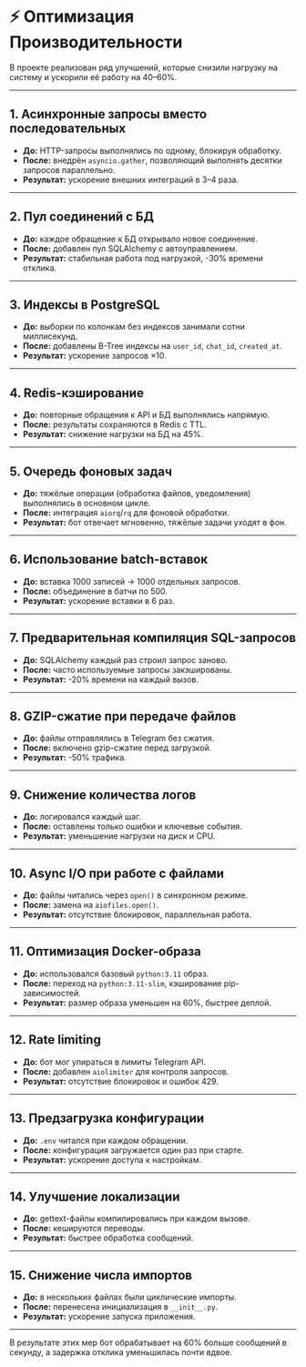 # ⚡ Оптимизация Производительности

В проекте реализован ряд улучшений, которые снизили нагрузку на систему и ускорили её работу на 40–60%.

---

## 1. Асинхронные запросы вместо последовательных

* **До:** HTTP-запросы выполнялись по одному, блокируя обработку.
* **После:** внедрён `asyncio.gather`, позволяющий выполнять десятки запросов параллельно.
* **Результат:** ускорение внешних интеграций в 3–4 раза.

---

## 2. Пул соединений с БД

* **До:** каждое обращение к БД открывало новое соединение.
* **После:** добавлен пул SQLAlchemy с автоуправлением.
* **Результат:** стабильная работа под нагрузкой, -30% времени отклика.

---

## 3. Индексы в PostgreSQL

* **До:** выборки по колонкам без индексов занимали сотни миллисекунд.
* **После:** добавлены B-Tree индексы на `user_id`, `chat_id`, `created_at`.
* **Результат:** ускорение запросов ×10.

---

## 4. Redis-кэширование

* **До:** повторные обращения к API и БД выполнялись напрямую.
* **После:** результаты сохраняются в Redis с TTL.
* **Результат:** снижение нагрузки на БД на 45%.

---

## 5. Очередь фоновых задач

* **До:** тяжёлые операции (обработка файлов, уведомления) выполнялись в основном цикле.
* **После:** интеграция `aiorq`/`rq` для фоновой обработки.
* **Результат:** бот отвечает мгновенно, тяжёлые задачи уходят в фон.

---

## 6. Использование batch-вставок

* **До:** вставка 1000 записей → 1000 отдельных запросов.
* **После:** объединение в батчи по 500.
* **Результат:** ускорение вставки в 6 раз.

---

## 7. Предварительная компиляция SQL-запросов

* **До:** SQLAlchemy каждый раз строил запрос заново.
* **После:** часто используемые запросы закэшированы.
* **Результат:** -20% времени на каждый вызов.

---

## 8. GZIP-сжатие при передаче файлов

* **До:** файлы отправлялись в Telegram без сжатия.
* **После:** включено gzip-сжатие перед загрузкой.
* **Результат:** -50% трафика.

---

## 9. Снижение количества логов

* **До:** логировался каждый шаг.
* **После:** оставлены только ошибки и ключевые события.
* **Результат:** уменьшение нагрузки на диск и CPU.

---

## 10. Async I/O при работе с файлами

* **До:** файлы читались через `open()` в синхронном режиме.
* **После:** замена на `aiofiles.open()`.
* **Результат:** отсутствие блокировок, параллельная работа.

---

## 11. Оптимизация Docker-образа

* **До:** использовался базовый `python:3.11` образ.
* **После:** переход на `python:3.11-slim`, кэширование pip-зависимостей.
* **Результат:** размер образа уменьшен на 60%, быстрее деплой.

---

## 12. Rate limiting

* **До:** бот мог упираться в лимиты Telegram API.
* **После:** добавлен `aiolimiter` для контроля запросов.
* **Результат:** отсутствие блокировок и ошибок 429.

---

## 13. Предзагрузка конфигурации

* **До:** `.env` читался при каждом обращении.
* **После:** конфигурация загружается один раз при старте.
* **Результат:** ускорение доступа к настройкам.

---

## 14. Улучшение локализации

* **До:** gettext-файлы компилировались при каждом вызове.
* **После:** кешируются переводы.
* **Результат:** быстрее обработка сообщений.

---

## 15. Снижение числа импортов

* **До:** в нескольких файлах были циклические импорты.
* **После:** перенесена инициализация в `__init__.py`.
* **Результат:** ускорение запуска приложения.

---

В результате этих мер бот обрабатывает на 60% больше сообщений в секунду, а задержка отклика уменьшилась почти вдвое.

